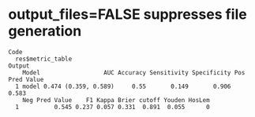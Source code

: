 # output_files=FALSE suppresses file generation

    Code
      res$metric_table
    Output
        Model                  AUC Accuracy Sensitivity Specificity Pos Pred Value
      1 model 0.474 (0.359, 0.589)     0.55       0.149       0.906          0.583
        Neg Pred Value    F1 Kappa Brier cutoff Youden HosLem
      1          0.545 0.237 0.057 0.331  0.891  0.055      0

